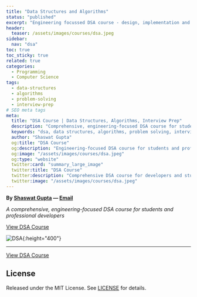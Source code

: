 ```yaml
---
title: "Data Structures and Algorithms"
status: "published"
excerpt: "Engineering focussed DSA course - design, implementation and patterns."
header:
  teaser: /assets/images/courses/dsa.jpeg
sidebar:
  nav: "dsa"
toc: true
toc_sticky: true
related: true
categories:
  - Programming
  - Computer Science
tags:
  - data-structures
  - algorithms
  - problem-solving
  - interview-prep
# SEO meta tags
meta:
  title: "DSA Course | Data Structures, Algorithms, Interview Prep"
  description: "Comprehensive, engineering-focused DSA course for students and professional developers. Learn data structures, algorithms, and problem-solving."
  keywords: "dsa, data structures, algorithms, problem solving, interview prep, course"
  author: "Shaswat Gupta"
  og:title: "DSA Course"
  og:description: "Engineering-focused DSA course for students and professionals. Learn data structures and algorithms."
  og:image: "/assets/images/courses/dsa.jpeg"
  og:type: "website"
  twitter:card: "summary_large_image"
  twitter:title: "DSA Course"
  twitter:description: "Comprehensive DSA course for developers and students."
  twitter:image: "/assets/images/courses/dsa.jpeg"
---
```


**By [Shaswat Gupta](https://www.linkedin.com/in/shaswat-gupta/) &mdash; [Email](/contact/)**

_A comprehensive, engineering-focused DSA course for students and professional developers_

<a href="https://github.com/Shaswat-G/dsa" class="btn btn--primary" target="_blank" rel="noopener">View DSA Course</a>

![DSA](dsa.png){:height="400"}

---

<a href="https://github.com/Shaswat-G/dsa" class="btn btn--primary" target="_blank" rel="noopener">View DSA Course</a>

## License

Released under the MIT License. See [LICENSE](/assets/files/MIT_License.md) for details.
